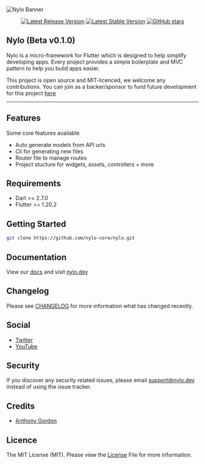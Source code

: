 ![Nylo Banner](https://woosignal.com/images/nylo.png)

<p align="center">
  <a href="/"><img src="https://img.shields.io/github/v/release/woosignal/flutter-woocommerce-app?style=plastic" alt="Latest Release Version"></a>
  <a href="/"><img src="https://img.shields.io/github/license/woosignal/flutter-woocommerce-app?style=plastic" alt="Latest Stable Version"></a>
  <a href="/"><img alt="GitHub stars" src="https://img.shields.io/github/stars/woosignal/flutter-woocommerce-app?style=plastic"></a>
</p>

## Nylo (Beta v0.1.0)

Nylo is a micro-framework for Flutter which is designed to help simplify developing apps. Every project provides a simple boilerplate and MVC pattern to help you build apps easier. 

This project is open source and MIT-licenced, we welcome any contributions. You can join as a backer/sponsor to fund future development for this project [here](https://nylo.dev)

---

## Features
Some core features available 
* Auto generate models from API urls
* Cli for generating new files 
* Router file to manage routes 
* Project stucture for widgets, assets, controllers + more

## Requirements
* Dart >= 2.7.0
* Flutter >= 1.20.2

## Getting Started

``` bash
git clone https://github.com/nylo-core/nylo.git
```

## Documentation
View our [docs](https://nylo.dev/docs) and visit [nylo.dev](https://nylo.dev)

## Changelog
Please see [CHANGELOG](https://woosignal.com) for more information what has changed recently.

## Social
* [Twitter](https://twitter.com/nylo_dev)
* [YouTube](https://youtube.com/nylo)

## Security
If you discover any security related issues, please email support@nylo.dev instead of using the issue tracker.

## Credits
* [Anthony Gordon](https://github.com/agordn52)

## Licence

The MIT License (MIT). Please view the [License](https://github.com/nylo-core/nylo/blob/master/licence) File for more information.
